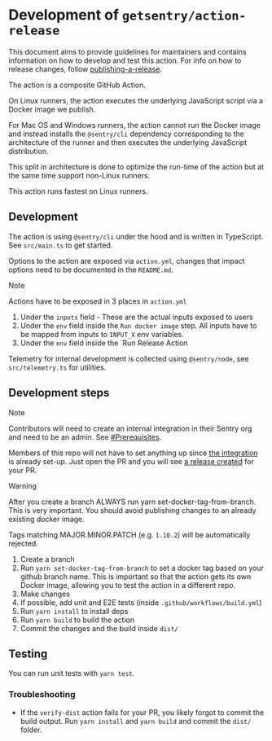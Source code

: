 # Development of `getsentry/action-release`

This document aims to provide guidelines for maintainers and contains information on how to develop and test this action.
For info on how to release changes, follow [publishing-a-release](publishing-a-release.md).

The action is a composite GitHub Action.

On Linux runners, the action executes the underlying JavaScript script
via a Docker image we publish.

For Mac OS and Windows runners, the action cannot run the Docker image and instead installs
the `@sentry/cli` dependency corresponding to the architecture of the runner and then executes the underlying JavaScript
distribution.

This split in architecture is done to optimize the run-time of the action but at the same time support non-Linux runners.

This action runs fastest on Linux runners.

## Development

The action is using `@sentry/cli` under the hood and is written in TypeScript. See `src/main.ts` to get started.

Options to the action are exposed via `action.yml`, changes that impact options need to be documented in the `README.md`.

> [!NOTE]
> Actions have to be exposed in 3 places in `action.yml`
>
> 1. Under the `inputs` field - These are the actual inputs exposed to users
> 2. Under the `env` field inside the `Run docker image` step. All inputs have to be mapped from inputs to `INPUT_X` env variables.
> 3. Under the `env` field inside the `Run Release Action

Telemetry for internal development is collected using `@sentry/node`, see `src/telemetry.ts` for utilities.

## Development steps

> [!NOTE]  
> Contributors will need to create an internal integration in their Sentry org and need to be an admin.
> See [#Prerequisites](../README.md#prerequisites).

Members of this repo will not have to set anything up since [the integration](https://sentry-ecosystem.sentry.io/settings/developer-settings/end-to-end-action-release-integration-416eb2/) is already set-up. Just open the PR and you will see [a release created](https://sentry-ecosystem.sentry.io/releases/?project=4505075304693760) for your PR.

> [!WARNING]  
> After you create a branch ALWAYS run yarn set-docker-tag-from-branch.
> This is very important. You should avoid publishing changes to an already existing docker image.
>
> Tags matching MAJOR.MINOR.PATCH (e.g. `1.10.2`) will be automatically rejected.

1. Create a branch
2. Run `yarn set-docker-tag-from-branch` to set a docker tag based on your github branch name. This is important so that the action gets its own Docker image, allowing you to test the action in a different repo.
3. Make changes
4. If possible, add unit and E2E tests (inside `.github/workflows/build.yml`)
5. Run `yarn install` to install deps
6. Run `yarn build` to build the action
7. Commit the changes and the build inside `dist/`

## Testing

You can run unit tests with `yarn test`.

### Troubleshooting

- If the `verify-dist` action fails for your PR, you likely forgot to commit the build output.
  Run `yarn install` and `yarn build` and commit the `dist/` folder.
